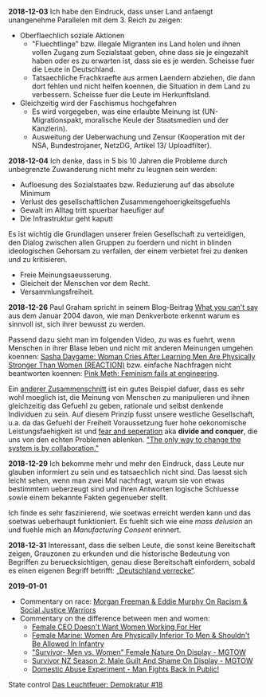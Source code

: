 **2018-12-03**
Ich habe den Eindruck, dass unser Land anfaengt unangenehme Parallelen mit dem 3. Reich zu zeigen:
* Oberflaechlich soziale Aktionen
  * "Fluechtlinge" bzw. illegale Migranten ins Land holen und ihnen vollen Zugang zum Sozialstaat geben, ohne dass sie je eingezahlt haben oder es zu erwarten ist, dass sie es je werden. Scheisse fuer die Leute in Deutschland.
  * Tatsaechliche Frachkraefte aus armen Laendern abziehen, die dann dort fehlen und nicht helfen koennen, die Situation in dem Land zu verbessern. Scheisse fuer die Leute im Herkunftsland.
* Gleichzeitig wird der Faschismus hochgefahren
  * Es wird vorgegeben, was eine erlaubte Meinung ist (UN-Migrationspakt, moralische Keule der Staatsmedien und der Kanzlerin).
  * Ausweitung der Ueberwachung und Zensur (Kooperation mit der NSA, Bundestrojaner, NetzDG, Artikel 13/ Uploadfilter).


**2018-12-04**
Ich denke, dass in 5 bis 10 Jahren die Probleme durch unbegrenzte Zuwanderung nicht mehr zu leugnen sein werden:
* Aufloesung des Sozialstaates bzw. Reduzierung auf das absolute Minimum
* Verlust des gesellschaftlichen Zusammengehoerigkeitsgefuehls
* Gewalt im Alltag tritt spuerbar haeufiger auf
* Die Infrastruktur geht kaputt

Es ist wichtig die Grundlagen unserer freien Gesellschaft zu verteidigen, den Dialog zwischen allen Gruppen zu foerdern und nicht in blinden ideologischen Gehorsam zu verfallen, der einem verbietet frei zu denken und zu kritisieren.
* Freie Meinungsaeusserung.
* Gleicheit der Menschen vor dem Recht.
* Versammlungsfreiheit.

**2018-12-26**
Paul Graham spricht in seinem Blog-Beitrag [What you can't say](http://paulgraham.com/say.html) aus dem Januar 2004 davon, wie man Denkverbote erkennt warum es sinnvoll ist, sich ihrer bewusst zu werden.

Passend dazu sieht man im folgenden Video, zu was es fuehrt, wenn Menschen in ihrer Blase leben und nicht mit anderen Meinungen umgehen koennen: [Sasha Daygame: Woman Cries After Learning Men Are Physically Stronger Than Women (REACTION)](https://www.youtube.com/watch?v=hqatS_xreb8) bzw. einfache Nachfragen nicht beantworten koennen: [Pink Meth: Feminism fails at engineering](https://www.youtube.com/watch?v=IBCc5NB2y80).

Ein [anderer Zusammenschnitt](https://www.youtube.com/watch?v=oxpX6IQ3GY4) ist ein gutes Beispiel dafuer, dass es sehr wohl moeglich ist, die Meinung von Menschen zu manipulieren und ihnen gleichzeitig das Gefuehl zu geben, rationale und selbst denkende Individuen zu sein. Auf diesem Prinzip fusst unsere westliche Gesellschaft, u.a. da das Gefuehl der Freiheit Voraussetzung fuer hohe oekonomische Leistungsfaehigkeit ist und [fear and seperation](https://www.youtube.com/watch?v=oxpX6IQ3GY4&t=6m14s) aka **divide and conquer**, die uns von den echten Problemen ablenken. ["The only way to change the system is by collaboration."](https://www.youtube.com/watch?v=PMAon0EwOSs)

**2018-12-29**
Ich bekomme mehr und mehr den Eindruck, dass Leute nur glauben informiert zu sein und es tatsaechlich nicht sind. Das laesst sich leicht sehen, wenn man zwei Mal nachfragt, warum sie von etwas bestimmtem ueberzeugt sind und ihren Antworten logische Schluesse sowie einem bekannte Fakten gegenueber stellt.

Ich finde es sehr faszinierend, wie soetwas erreicht werden kann und das soetwas ueberhaupt funktioniert. Es fuehlt sich wie eine *mass delusion* an und fuehle mich an *Manufacturing Consent* erinnert.

**2018-12-31**
Interessant, dass die selben Leute, die sonst keine Bereitschaft zeigen, Grauzonen zu erkunden und die historische Bedeutung von Begriffen zu beruecksichtigen, genau diese Bereitschaft einfordern, sobald es einen eigenen Begriff betrifft: [„Deutschland verrecke“](https://diekolumnisten.de/2018/12/28/deutschland-verrecke/).

**2019-01-01**
- Commentary on race: [Morgan Freeman & Eddie Murphy On Racism & Social Justice Warriors](https://www.youtube.com/watch?v=FopkAGdb8vw)
- Commentary on the difference between men and women:
  - [Female CEO Doesn't Want Women Working For Her](https://www.youtube.com/watch?v=A75r7cXQMds)
  - [Female Marine: Women Are Physically Inferior To Men & Shouldn't Be Allowed In Infantry](https://www.youtube.com/watch?v=FjwtdhpcUzw)
  - ["Survivor- Men vs. Women" Female Nature On Display - MGTOW](https://www.youtube.com/watch?v=JnNJpwf4m7s)
  - [Survivor NZ Season 2: Male Guilt And Shame On Display - MGTOW](https://www.youtube.com/watch?v=ruBkXNf8vHI)
  - [Domestic Abuse Experiment - Man Fights Back In Public!](https://www.youtube.com/watch?v=XNrWuZV3jjw)

State control
[Das Leuchtfeuer: Demokratur #18](https://www.youtube.com/watch?v=J9ZYGV5ZhNA)

